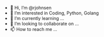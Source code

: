 - 👋 Hi, I’m @rjohnsen
- 👀 I’m interested in Coding, Python, Golang
- 🌱 I’m currently learning ...
- 💞️ I’m looking to collaborate on ...
- 📫 How to reach me ...

<!---
rjohnsen/rjohnsen is a ✨ special ✨ repository because its `README.md` (this file) appears on your GitHub profile.
You can click the Preview link to take a look at your changes.
--->
